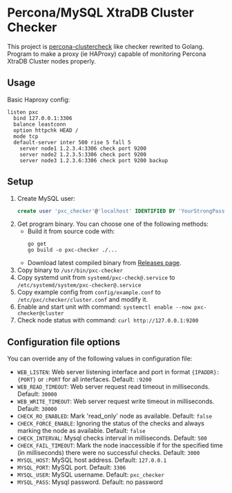 # Percona/MySQL XtraDB Cluster Checker
This project is [percona-clustercheck](https://github.com/olafz/percona-clustercheck) like checker rewrited to Golang. 
Program to make a proxy (ie HAProxy) capable of monitoring Percona XtraDB Cluster nodes properly.

## Usage

Basic Haproxy config:
```
listen pxc
  bind 127.0.0.1:3306
  balance leastconn
  option httpchk HEAD /
  mode tcp
  default-server inter 500 rise 5 fall 5
    server node1 1.2.3.4:3306 check port 9200
    server node2 1.2.3.5:3306 check port 9200
    server node3 1.2.3.6:3306 check port 9200 backup
```

## Setup

1. Create MySQL user:
    ```sql
    create user 'pxc_checker'@'localhost' IDENTIFIED BY 'YourStrongPassword'; GRANT PROCESS ON *.* TO 'pxc_checker'@'localhost';
    ```
2. Get program binary. You can choose one of the following methods:
    -  Build it from source code with:
          ```
          go get
          go build -o pxc-checker ./...
          ```
    - Download latest compiled binary from [Releases page](https://github.com/larrabee/pxc-checker/releases).
3. Copy binary to `/usr/bin/pxc-checker`
4. Copy systemd unit from `systemd/pxc-check@.service` to `/etc/systemd/system/pxc-checker@.service`
5. Copy example config from `config/example.conf` to `/etc/pxc/checker/cluster.conf` and modify it.
6. Enable and start unit with command: `systemctl enable --now pxc-checker@cluster`
7. Check node status with command: `curl http://127.0.0.1:9200`

## Configuration file options
You can override any of the following values in configuration file:

- `WEB_LISTEN`: Web server listening interface and port in format `{IPADDR}:{PORT}` or `:PORT` for all interfaces. Default: `:9200`
- `WEB_READ_TIMEOUT`: Web server request read timeout in milliseconds. Default: `30000`
- `WEB_WRITE_TIMEOUT`: Web server request write timeout in milliseconds. Default: `30000`
- `CHECK_RO_ENABLED`: Mark 'read_only' node as available. Default: `false`
- `CHECK_FORCE_ENABLE`: Ignoring the status of the checks and always marking the node as available. Default: `false`
- `CHECK_INTERVAL`: Mysql checks interval in milliseconds. Default: `500`
- `CHECK_FAIL_TIMEOUT`: Mark the node inaccessible if for the specified time (in milliseconds) there were no successful checks. Default: `3000`
- `MYSQL_HOST`: MySQL host address. Default: `127.0.0.1`
- `MYSQL_PORT`: MySQL port. Default: `3306`
- `MYSQL_USER`: MySQL username. Default: `pxc_checker`
- `MYSQL_PASS`: Mysql password. Default: no password

